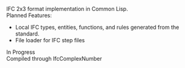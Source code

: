 IFC 2x3 format implementation in Common Lisp.  
Planned Features:  
- Local IFC types, entities, functions, and rules generated from the standard.  
- File loader for IFC step files  
  
In Progress  
Compiled through IfcComplexNumber
